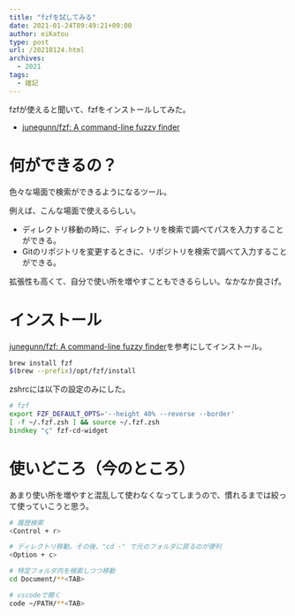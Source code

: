 ```yaml
---
title: "fzfを試してみる"
date: 2021-01-24T09:49:21+09:00
author: eiKatou
type: post
url: /20210124.html
archives:
  - 2021
tags:
  - 雑記
---
```


fzfが使えると聞いて、fzfをインストールしてみた。
- [junegunn/fzf: A command-line fuzzy finder](https://github.com/junegunn/fzf)

<!--more-->

# 何ができるの？
色々な場面で検索ができるようになるツール。

例えば、こんな場面で使えるらしい。
- ディレクトリ移動の時に、ディレクトリを検索で調べてパスを入力することができる。
- Gitのリポジトリを変更するときに、リポジトリを検索で調べて入力することができる。

拡張性も高くて、自分で使い所を増やすこともできるらしい。なかなか良さげ。

# インストール
[junegunn/fzf: A command-line fuzzy finder](https://github.com/junegunn/fzf)を参考にしてインストール。

```bash
brew install fzf
$(brew --prefix)/opt/fzf/install
```

zshrcには以下の設定のみにした。
```zsh
# fzf
export FZF_DEFAULT_OPTS='--height 40% --reverse --border'
[ -f ~/.fzf.zsh ] && source ~/.fzf.zsh
bindkey "ç" fzf-cd-widget
```

# 使いどころ（今のところ）
あまり使い所を増やすと混乱して使わなくなってしまうので、慣れるまでは絞って使っていこうと思う。

```bash
# 履歴検索
<Control + r>

# ディレクトリ移動。その後、"cd -" で元のフォルダに戻るのが便利
<Option + c>

# 特定フォルダ内を検索しつつ移動
cd Document/**<TAB>

# vscodeで開く
code ~/PATH/**<TAB>
```
